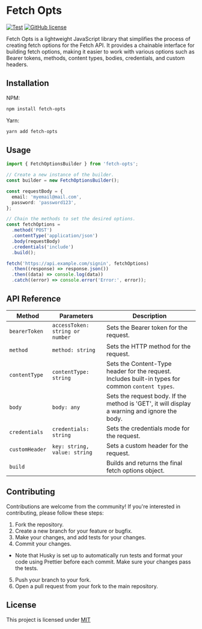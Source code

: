 # Fetch Opts

[![Test](https://github.com/bocarw121/fetch-opts/actions/workflows/test.yml/badge.svg)](https://github.com/bocarw121/fetch-opts/actions/workflows/test.yml) [![GitHub license](https://img.shields.io/badge/license-MIT-blue.svg)](https://github.com/bocarw121/fetch-opts/blob/main/LICENCE)

Fetch Opts is a lightweight JavaScript library that simplifies the process of
creating fetch options for the Fetch API. It provides a chainable
interface for building fetch options, making it easier to work with various
options such as Bearer tokens, methods, content types, bodies, credentials, and
custom headers.

## Installation

NPM:

```bash
npm install fetch-opts
```

Yarn:

```bash
yarn add fetch-opts
```

## Usage

```ts
import { FetchOptionsBuilder } from 'fetch-opts';

// Create a new instance of the builder.
const builder = new FetchOptionsBuilder();

const requestBody = {
  email: 'myemail@mail.com',
  password: 'password123',
};

// Chain the methods to set the desired options.
const fetchOptions =
  .method('POST')
  .contentType('application/json')
  .body(requestBody)
  .credentials('include')
  .build();

fetch('https://api.example.com/signin', fetchOptions)
  .then((response) => response.json())
  .then((data) => console.log(data))
  .catch((error) => console.error('Error:', error));
```

## API Reference

| Method         | Parameters                      | Description                                                                                       |
| -------------- | ------------------------------- | ------------------------------------------------------------------------------------------------- |
| `bearerToken`  | `accessToken: string or number` | Sets the Bearer token for the request.                                                            |
| `method`       | `method: string`                | Sets the HTTP method for the request.                                                             |
| `contentType`  | `contentType: string`           | Sets the Content-Type header for the request. Includes built-in types for common `content types`. |
| `body`         | `body: any`                     | Sets the request body. If the method is 'GET', it will display a warning and ignore the body.     |
| `credentials`  | `credentials: string`           | Sets the credentials mode for the request.                                                        |
| `customHeader` | `key: string, value: string`    | Sets a custom header for the request.                                                             |
| `build`        |                                 | Builds and returns the final fetch options object.                                                |

## Contributing

Contributions are welcome from the community! If you're interested in contributing, please follow these steps:

1. Fork the repository.
2. Create a new branch for your feature or bugfix.
3. Make your changes, and add tests for your changes.
4. Commit your changes.

- Note that Husky is set up to automatically run tests and format your code using Prettier before each commit. Make sure your changes pass the tests.

5. Push your branch to your fork.
6. Open a pull request from your fork to the main repository.

## License

This project is licensed under [MIT](https://github.com/bocarw121/fetch-opts/blob/main/LICENCE)
